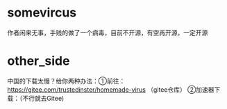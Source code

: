 # somevircus
作者闲来无事，手贱的做了一个病毒，目前不开源，有空再开源，一定开源
# other_side
中国的下载太慢？给你两种办法：①前往：https://gitee.com/trustedinster/homemade-virus （gitee仓库）
                          ②加速器下载：（不行就去Gitee)
